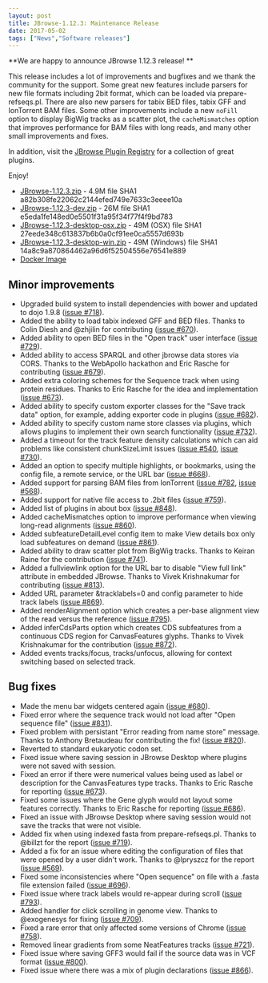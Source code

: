 ```yaml
---
layout: post
title: JBrowse-1.12.3: Maintenance Release
date: 2017-05-02
tags: ["News","Software releases"]
---
```


**We are happy to announce JBrowse 1.12.3 release!  **

This release includes a lot of improvements and bugfixes and we thank the community for the support. Some great new features include parsers for new file formats including 2bit format, which can be loaded via prepare-refseqs.pl. There are also new parsers for tabix BED files, tabix GFF and IonTorrent BAM files. Some other improvements include a new `noFill` option to display BigWig tracks as a scatter plot, the `cacheMismatches` option that improves performance for BAM files with long reads, and many other small improvements and fixes.

In addition, visit the [JBrowse Plugin Registry](https://gmod.github.io/jbrowse-registry/) for a collection of great plugins.

Enjoy!

*   [JBrowse-1.12.3.zip](https://jbrowse.org/releases/JBrowse-1.12.3.zip) - 4.9M
file SHA1 a82b308fe22062c2144efed749e7633c3eeee10a
*   [JBrowse-1.12.3-dev.zip](https://jbrowse.org/releases/JBrowse-1.12.3-dev.zip) - 26M
file SHA1 e5eda1fe148ed0e5501f31a95f34f77f4f9bd783
*   [JBrowse-1.12.3-desktop-osx.zip](https://jbrowse.org/releases/JBrowse-1.12.3-desktop-osx.zip) - 49M (OSX)
file SHA1 27eede348c613837b6b0a0cf91ee0ca5557d693b
*   [JBrowse-1.12.3-desktop-win.zip](https://jbrowse.org/releases/JBrowse-1.12.3-desktop-win.zip) - 49M (Windows)
file SHA1 14a8c9a870864462a96d6f52504556e76541e889
*   [Docker Image](https://hub.docker.com/r/jbrowse/gmod-jbrowse/)

## Minor improvements

*   Upgraded build system to install dependencies with bower and
updated to dojo 1.9.8 ([issue #718](https://github.com/gmod/jbrowse/issues/718)).
*   Added the ability to load tabix indexed GFF and BED files.
Thanks to Colin Diesh and @zhjilin for contributing ([issue #670](https://github.com/gmod/jbrowse/issues/670)).
*   Added ability to open BED files in the "Open track" user interface
([issue #729](https://github.com/gmod/jbrowse/issues/729)).
*   Added ability to access SPARQL and other jbrowse data stores via
CORS. Thanks to the WebApollo hackathon and Eric Rasche for
contributing ([issue #679](https://github.com/gmod/jbrowse/issues/679)).
*   Added extra coloring schemes for the Sequence track when using
protein residues. Thanks to Eric Rasche for the idea and
implementation ([issue #673](https://github.com/gmod/jbrowse/issues/673)).
*   Added ability to specify custom exporter classes for the "Save
track data" option, for example, adding exporter code in plugins
([issue #682](https://github.com/gmod/jbrowse/issues/682)).
*   Added ability to specify custom name store classes via plugins,
which allows plugins to implement their own search functionality
([issue #732](https://github.com/gmod/jbrowse/issues/732)).
*   Added a timeout for the track feature density calculations which
can aid problems like consistent chunkSizeLimit issues
([issue #540](https://github.com/gmod/jbrowse/issues/540), [issue #730](https://github.com/gmod/jbrowse/issues/730)).
*   Added an option to specify multiple highlights, or bookmarks,
using the config file, a remote service, or the URL bar
([issue #668](https://github.com/gmod/jbrowse/issues/668)).
*   Added support for parsing BAM files from IonTorrent ([issue #782](https://github.com/gmod/jbrowse/issues/782),
[issue #568](https://github.com/gmod/jbrowse/issues/568)).
*   Added support for native file access to .2bit files ([issue #759](https://github.com/gmod/jbrowse/issues/759)).
*   Added list of plugins in about box ([issue #848](https://github.com/gmod/jbrowse/issues/848)).
*   Added cacheMismatches option to improve performance when viewing
long-read alignments ([issue #860](https://github.com/gmod/jbrowse/issues/860)).
*   Added subfeatureDetailLevel config item to make View details box
only load subfeatures on demand ([issue #861](https://github.com/gmod/jbrowse/issues/861)).
*   Added ability to draw scatter plot from BigWig tracks. Thanks to
Keiran Raine for the contribution ([issue #741](https://github.com/gmod/jbrowse/issues/741)).
*   Added a fullviewlink option for the URL bar to disable "View full
link" attribute in embedded JBrowse. Thanks to Vivek Krishnakumar
for contributing ([issue #813](https://github.com/gmod/jbrowse/issues/813)).
*   Added URL parameter &tracklabels=0 and config parameter to hide
track labels ([issue #869](https://github.com/gmod/jbrowse/issues/869)).
*   Added renderAlignment option which creates a per-base alignment
view of the read versus the reference ([issue #795](https://github.com/gmod/jbrowse/issues/795)).
*   Added inferCdsParts option which creates CDS subfeatures from a
continuous CDS region for CanvasFeatures glyphs. Thanks to
Vivek Krishnakumar for the contribution ([issue #872](https://github.com/gmod/jbrowse/issues/872)).
*   Added events tracks/focus, tracks/unfocus, allowing for context
switching based on selected track.

## Bug fixes

*   Made the menu bar widgets centered again ([issue #680](https://github.com/gmod/jbrowse/issues/680)).
*   Fixed error where the sequence track would not load after "Open
sequence file" ([issue #831](https://github.com/gmod/jbrowse/issues/831)).
*   Fixed problem with persistant "Error reading from name store"
message. Thanks to Anthony Bretaudeau for contributing the fix!
([issue #820](https://github.com/gmod/jbrowse/issues/820)).
*   Reverted to standard eukaryotic codon set.
*   Fixed issue where saving session in JBrowse Desktop where plugins
were not saved with session.
*   Fixed an error if there were numerical values being used as label
or description for the CanvasFeatures type tracks. Thanks to
Eric Rasche for reporting ([issue #673](https://github.com/gmod/jbrowse/issues/673)).
*   Fixed some issues where the Gene glyph would not layout some
features correctly. Thanks to Eric Rasche for reporting
([issue #686](https://github.com/gmod/jbrowse/issues/686)).
*   Fixed an issue with JBrowse Desktop where saving session would not
save the tracks that were not visible.
*   Added fix when using indexed fasta from prepare-refseqs.pl.
Thanks to @billzt for the report ([issue #719](https://github.com/gmod/jbrowse/issues/719)).
*   Added a fix for an issue where editing the configuration of files
that were opened by a user didn't work. Thanks to @lpryszcz for
the report ([issue #569](https://github.com/gmod/jbrowse/issues/569)).
*   Fixed some inconsistencies where "Open sequence" on file with a
.fasta file extension failed ([issue #696](https://github.com/gmod/jbrowse/issues/696)).
*   Fixed issue where track labels would re-appear during scroll
([issue #793](https://github.com/gmod/jbrowse/issues/793)).
*   Added handler for click scrolling in genome view. Thanks to
@exogenesys for fixing ([issue #709](https://github.com/gmod/jbrowse/issues/709)).
*   Fixed a rare error that only affected some versions of Chrome
([issue #758](https://github.com/gmod/jbrowse/issues/758)).
*   Removed linear gradients from some NeatFeatures tracks
([issue #721](https://github.com/gmod/jbrowse/issues/721)).
*   Fixed issue where saving GFF3 would fail if the source data
was in VCF format ([issue #800](https://github.com/gmod/jbrowse/issues/800)).
*   Fixed issue where there was a mix of plugin declarations
([issue #866](https://github.com/gmod/jbrowse/issues/866)).
